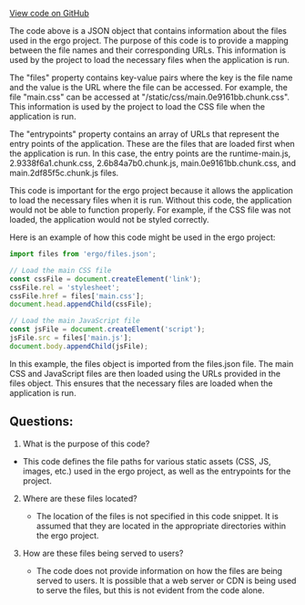 [View code on GitHub](https://github.com/ergoplatform/ergo/target/scala-2.12/classes/panel/asset-manifest.json)

The code above is a JSON object that contains information about the files used in the ergo project. The purpose of this code is to provide a mapping between the file names and their corresponding URLs. This information is used by the project to load the necessary files when the application is run.

The "files" property contains key-value pairs where the key is the file name and the value is the URL where the file can be accessed. For example, the file "main.css" can be accessed at "/static/css/main.0e9161bb.chunk.css". This information is used by the project to load the CSS file when the application is run.

The "entrypoints" property contains an array of URLs that represent the entry points of the application. These are the files that are loaded first when the application is run. In this case, the entry points are the runtime-main.js, 2.9338f6a1.chunk.css, 2.6b84a7b0.chunk.js, main.0e9161bb.chunk.css, and main.2df85f5c.chunk.js files.

This code is important for the ergo project because it allows the application to load the necessary files when it is run. Without this code, the application would not be able to function properly. For example, if the CSS file was not loaded, the application would not be styled correctly.

Here is an example of how this code might be used in the ergo project:

```javascript
import files from 'ergo/files.json';

// Load the main CSS file
const cssFile = document.createElement('link');
cssFile.rel = 'stylesheet';
cssFile.href = files['main.css'];
document.head.appendChild(cssFile);

// Load the main JavaScript file
const jsFile = document.createElement('script');
jsFile.src = files['main.js'];
document.body.appendChild(jsFile);
```

In this example, the files object is imported from the files.json file. The main CSS and JavaScript files are then loaded using the URLs provided in the files object. This ensures that the necessary files are loaded when the application is run.
## Questions: 
 1. What is the purpose of this code?
   - This code defines the file paths for various static assets (CSS, JS, images, etc.) used in the ergo project, as well as the entrypoints for the project.

2. Where are these files located?
   - The location of the files is not specified in this code snippet. It is assumed that they are located in the appropriate directories within the ergo project.

3. How are these files being served to users?
   - The code does not provide information on how the files are being served to users. It is possible that a web server or CDN is being used to serve the files, but this is not evident from the code alone.